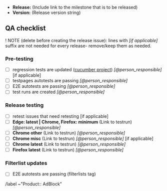 - **Release:** (Include link to the milestone that is to be released)
- **Version:** (Release version string)

## QA checklist

! NOTE (delete before creating the release issue): lines with _[if applicable]_ suffix are not needed for every release- remove/keep them as needed.

### Pre-testing

- [ ] regression tests are updated ([cucumber project](https://studio.cucumber.io/projects/283030)) _[@person_responsible]_ [if applicable]
- [ ] testpages autotests are passing _[@person_responsible]_
- [ ] E2E autotests are passing _[@person_responsible]_
- [ ] test runs are created _[@person_responsible]_

### Release testing

- [ ] retest issues that need retesting [if applicable]
- [ ] **Edge: latest | Chrome, Firefox: minimum** (Link to testrun) _[@person_responsible]_
- [ ] **Chrome other** (Link to testrun) _[@person_responsible]_
- [ ] **Chrome misc** (Link to testrun) _[@person_responsible]_ [if applicable]
- [ ] **Chrome latest** (Link to testrun) _[@person_responsible]_
- [ ] **Firefox latest** (Link to testrun) _[@person_responsible]_

### Filterlist updates

- [ ]  E2E autotests are passing (filterlists tag)

/label ~"Product:: AdBlock"